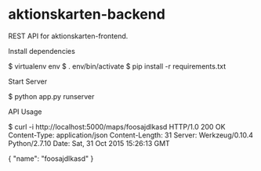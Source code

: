 # aktionskarten-backend

REST API for aktionskarten-frontend.

Install dependencies

  $ virtualenv env
  $ . env/bin/activate
  $ pip install -r requirements.txt


Start Server

  $ python app.py runserver


API Usage

  $ curl -i http://localhost:5000/maps/foosajdlkasd
  HTTP/1.0 200 OK
  Content-Type: application/json
  Content-Length: 31
  Server: Werkzeug/0.10.4 Python/2.7.10
  Date: Sat, 31 Oct 2015 15:26:13 GMT

  {
      "name": "foosajdlkasd"
  }
